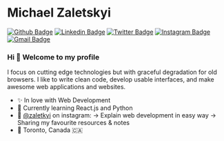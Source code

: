 # Michael Zaletskyi

[![Github Badge](https://img.shields.io/badge/-Github-000?style=flat-square&logo=Github&logoColor=white&link=https://github.com/zaletskyi)](https://github.com/zaletskyi)
[![Linkedin Badge](https://img.shields.io/badge/-LinkedIn-blue?style=flat-square&logo=Linkedin&logoColor=white&link=https://www.linkedin.com/in/zaletskyi/)](https://www.linkedin.com/in/zaletskyi/)
[![Twitter Badge](https://img.shields.io/badge/-Twitter-1ca0f1?style=flat-square&labelColor=1ca0f1&logo=twitter&logoColor=white&link=https://twitter.com/zaletskyi)](https://twitter.com/zaletskyi)
[![Instagram Badge](https://img.shields.io/badge/-Instagram-C13584?style=flat-square&labelColor=C13584&logo=instagram&logoColor=white&link=https://www.instagram.com/zaletskyi/)](https://www.instagram.com/zaletskyi/)
[![Gmail Badge](https://img.shields.io/badge/-Gmail-c14438?style=flat-square&logo=Gmail&logoColor=white&link=mailto:m@zaletskyi.com)](mailto:m@zaletskyi.com)

### Hi 👋 Welcome to my profile

I focus on cutting edge technologies but with graceful degradation for old browsers. I like to write clean code, develop usable interfaces, and make awesome web applications and websites. 

 - ✨ In love with Web Development
 - 🌱 Currently learning React.js and Python 
 - 👥 [@zaletkyi](https://www.instagram.com/zaletskyi/) on instagram: → Explain web development in easy way → Sharing my favourite resources & notes
 - 📍 Toronto, Canada 🇨🇦

<!--
### Experience
#### Front End Web Developer
##### VerticalScope Inc. Full-time
Toronto, Canada

- Work closely with UI designers to convert mockups from Photoshop/Zeplin into responsive pixel-perfect web templates;
- Work with the back end development team to implement the front-end web interface for various portal websites, micro sites and forum sites using HTML5/CSS3 on a daily basis;
- Use Google Cloud Platform (Google Cloud Run, Cloud SQL, Cloud Storage for building stateless applications);
- Creating plugin for AMP pages on WordPress, vBulletin;
- Develop validating tool for Google AMP pages using Node.js and Express.js;
- Work with team members to turn non-responsive websites into responsive and mobile friendly websites for multiple browsers and platforms;
- Perform multiple browser QA testing for new websites and sales campaign launches;
- Creating website themes & plugins on Word Press;
- Testing and debugging. Bug tracking systems: JIRA, Desk, Pivotal Tracker;
- Using HTML5, CSS3, Java Script, Ajax and SASS for CSS Preprocessing;
- Develop tools and plugins using PHP;
- Prototyping using Node task runners such as GruntJS and Gulp;
- SEO implementations and Speed Optimization (AMP, Google Page Speed, Schema) to increase traffic to websites;
- Use GIT for version control(Stash, GitHub, SourceTree, iTerm2, Terminal);
- Use Jenkins for CI/CD pipelines;

𝗦𝘁𝗮𝗰𝗸:
- HTML5, Java Script(ES5/ES6), CSS3, SASS/LESS, CSSGrid GruntJS/Gulp, Google AMP, Rest API;
- PHP, MySQL, Node.js, Express.js, Docker, GCP, Kubernetes

𝗖𝗠𝗦: WordPress, vBulletin, XenForo;

𝗝𝗦 𝗳𝗿𝗮𝗺𝗲𝘄𝗼𝗿𝗸/𝗹𝗶𝗯𝗿𝗮𝗿𝘆: jQuery, React.js (in progress)
CSS framework: Bootstrap, Materialize, Foundation;

### Education
#### Ternopil State 'Ivan Pul'uj' Technical University
##### Degree NameMaster of Degree, Computer ScienceField Of StudyComputer Science
2009 – 2010
-->
<!--
**zaletskyi/zaletskyi** is a ✨ _special_ ✨ repository because its `README.md` (this file) appears on your GitHub profile.

Here are some ideas to get you started:

- 🔭 I’m currently working on ...
- 🌱 I’m currently learning ...
- 👯 I’m looking to collaborate on ...
- 🤔 I’m looking for help with ...
- 💬 Ask me about ...
- 📫 How to reach me: ...
- 😄 Pronouns: ...
- ⚡ Fun fact: ...
-->

